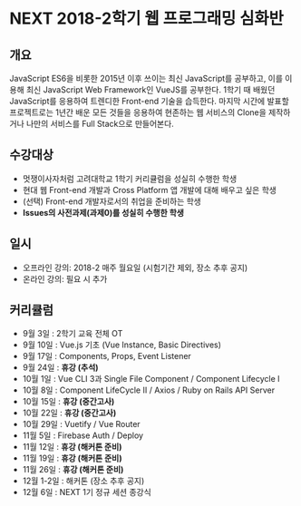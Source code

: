 # NEXT 2018-2학기 웹 프로그래밍 심화반

## 개요
JavaScript ES6을 비롯한 2015년 이후 쓰이는 최신 JavaScript를 공부하고, 이를 이용해 최신 JavaScript Web Framework인 VueJS를 공부한다. 1학기 때 배웠던 JavaScript를 응용하여 트렌디한 Front-end 기술을 습득한다. 마지막 시간에 발표할 프로젝트로는 1년간 배운 모든 것들을 응용하여 현존하는 웹 서비스의 Clone을 제작하거나 나만의 서비스를 Full Stack으로 만들어본다.

## 수강대상
- 멋쟁이사자처럼 고려대학교 1학기 커리큘럼을 성실히 수행한 학생
- 현대 웹 Front-end 개발과 Cross Platform 앱 개발에 대해 배우고 싶은 학생
- (선택) Front-end 개발자로서의 취업을 준비하는 학생
- **Issues의 사전과제(과제0)를 성실히 수행한 학생**

## 일시
- 오프라인 강의: 2018-2 매주 월요일 (시험기간 제외, 장소 추후 공지)
- 온라인 강의: 필요 시 추가

## 커리큘럼
- 9월 3일   : 2학기 교육 전체 OT
- 9월 10일  : Vue.js 기초 (Vue Instance, Basic Directives)
- 9월 17일  : Components, Props, Event Listener
- 9월 24일  : **휴강 (추석)**
- 10월 1일  : Vue CLI 3과 Single File Component / Component Lifecycle I
- 10월 8일  : Component LifeCycle II / Axios / Ruby on Rails API Server
- 10월 15일 : **휴강 (중간고사)**
- 10월 22일 : **휴강 (중간고사)**
- 10월 29일 : Vuetify / Vue Router
- 11월 5일  : Firebase Auth / Deploy
- 11월 12일 : **휴강 (해커톤 준비)**
- 11월 19일 : **휴강 (해커톤 준비)**
- 11월 26일 : **휴강 (해커톤 준비)**
- 12월 1-2일  : 해커톤 (장소 추후 공지)
- 12월 6일  : NEXT 1기 정규 세션 종강식

